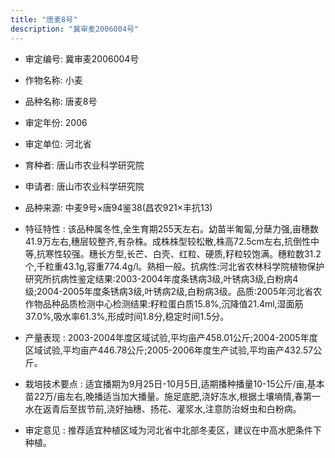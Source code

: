 ```yaml
---
title: "唐麦8号"
description: "冀审麦2006004号"
---
```

* 审定编号:  冀审麦2006004号

*  作物名称:  小麦

*  品种名称:  唐麦8号

*  审定年份:  2006

*  审定单位:  河北省

* 育种者:  唐山市农业科学研究院

*  申请者:  唐山市农业科学研究院

*  品种来源:  中麦9号×唐94鉴38(昌农921×丰抗13)

*  特征特性 : 
该品种属冬性,全生育期255天左右。幼苗半匍匐,分蘖力强,亩穗数41.9万左右,穗层较整齐,有杂株。成株株型较松散,株高72.5cm左右,抗倒性中等,抗寒性较强。穗长方型,长芒、白壳、红粒、硬质,籽粒较饱满。穗粒数31.2个,千粒重43.1g,容重774.4g/l。熟相一般。抗病性:河北省农林科学院植物保护研究所抗病性鉴定结果:2003-2004年度条锈病3级,叶锈病3级,白粉病4级;2004-2005年度条锈病3级,叶锈病2级,白粉病3级。品质:2005年河北省农作物品种品质检测中心检测结果:籽粒蛋白质15.8%,沉降值21.4ml,湿面筋37.0%,吸水率61.3%,形成时间1.8分,稳定时间1.5分。
 
*  产量表现 : 
2003-2004年度区域试验,平均亩产458.01公斤;2004-2005年度区域试验,平均亩产446.78公斤;2005-2006年度生产试验,平均亩产432.57公斤。

*  栽培技术要点 : 
适宜播期为9月25日-10月5日,适期播种播量10-15公斤/亩,基本苗22万/亩左右,晚播适当加大播量。施足底肥,浇好冻水,根据土壤墒情,春第一水在返青后至拔节前,浇好抽穗、扬花、灌浆水,注意防治蚜虫和白粉病。

*  审定意见 : 
推荐适宜种植区域为河北省中北部冬麦区，建议在中高水肥条件下种植。
